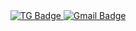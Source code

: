   <div id="badges" align="center">
    <a href = "https://web.telegram.org/k/#@Sigitora">
      <img src = "https://img.shields.io/badge/TG-blue?style=for-the-badge&logo=TG&logoColor=white" alt="TG Badge"
    </a>
     <a href = "https://mail.google.com/mail/u/3/#inbox">
      <img src = "https://img.shields.io/badge/GMAIL-red?style=for-the-badge&logo=Gmail&logoColor=white" alt="Gmail Badge"
    </a>
  </div>

  <div id="viewprof" align="center">
    <img src = "https://komarev.com/ghpvc/?username=Sigitora&style=flat-square&color=blue" alt=""/>
  </div>

